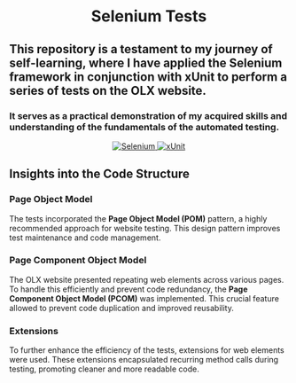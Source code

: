 <h1 align="center">
  Selenium Tests
</h1>

<h2 align="center>
  
 ### This repository is a testament to my journey of self-learning, where I have applied the Selenium framework in conjunction with xUnit to perform a series of tests on the OLX website. 
 ### It serves as a practical demonstration of my acquired skills and understanding of the fundamentals of the automated testing.
</h2>

<p align="center">
  <a href="https://www.selenium.dev/">
    <img source="https://img.shields.io/badge/-selenium-%43B02A?style=for-the-badge&logo=selenium&logoColor=white" alt="Selenium">
  </a>
  <a href="https://xunit.net/">
    <img source="https://raw.github.com/xunit/media/main/full-logo.png" alt="xUnit">
  </a>
  </p>
  
## Insights into the Code Structure
### Page Object Model
The tests incorporated the **Page Object Model (POM)** pattern, a highly recommended approach for website testing. This design pattern improves test maintenance and code management.
### Page Component Object Model
The OLX website presented repeating web elements across various pages. To handle this efficiently and prevent code redundancy, the **Page Component Object Model (PCOM)** was implemented. This crucial feature allowed to prevent code duplication and improved reusability.
### Extensions
To further enhance the efficiency of the tests, extensions for web elements were used. These extensions encapsulated recurring method calls during testing, promoting cleaner and more readable code.
